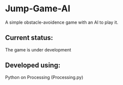 # Jump-Game-AI
A simple obstacle-avoidence game with an AI to play it.

## Current status:
The game is under development

## Developed using:
Python on Processing (Processing.py)
